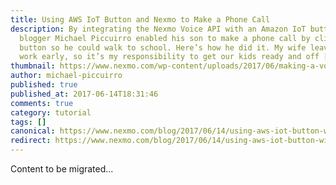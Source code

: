 ```yaml
---
title: Using AWS IoT Button and Nexmo to Make a Phone Call
description: By integrating the Nexmo Voice API with an Amazon IoT button, guest
  blogger Michael Piccuirro enabled his son to make a phone call by clicking a
  button so he could walk to school. Here’s how he did it. My wife leaves for
  work early, so it’s my responsibility to get our kids ready and off […]
thumbnail: https://www.nexmo.com/wp-content/uploads/2017/06/making-a-voice-call-iot-button-nexmo.jpg
author: michael-piccuirro
published: true
published_at: 2017-06-14T18:31:46
comments: true
category: tutorial
tags: []
canonical: https://www.nexmo.com/blog/2017/06/14/using-aws-iot-button-with-nexmo-phone-call-dr
redirect: https://www.nexmo.com/blog/2017/06/14/using-aws-iot-button-with-nexmo-phone-call-dr
---
```

Content to be migrated...